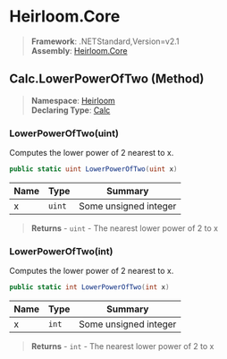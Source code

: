 # Heirloom.Core

> **Framework**: .NETStandard,Version=v2.1  
> **Assembly**: [Heirloom.Core][0]

## Calc.LowerPowerOfTwo (Method)

> **Namespace**: [Heirloom][0]  
> **Declaring Type**: [Calc][1]

### LowerPowerOfTwo(uint)

Computes the lower power of 2 nearest to x.

```cs
public static uint LowerPowerOfTwo(uint x)
```

| Name | Type   | Summary               |
|------|--------|-----------------------|
| x    | `uint` | Some unsigned integer |

> **Returns** - `uint` - The nearest lower power of 2 to x

### LowerPowerOfTwo(int)

Computes the lower power of 2 nearest to x.

```cs
public static int LowerPowerOfTwo(int x)
```

| Name | Type  | Summary               |
|------|-------|-----------------------|
| x    | `int` | Some unsigned integer |

> **Returns** - `int` - The nearest lower power of 2 to x

[0]: ../../../Heirloom.Core.md
[1]: ../Calc.md
